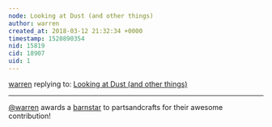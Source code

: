 ```yaml
---
node: Looking at Dust (and other things)
author: warren
created_at: 2018-03-12 21:32:34 +0000
timestamp: 1520890354
nid: 15819
cid: 18907
uid: 1
---
```




[warren](../profile/warren) replying to: [Looking at Dust (and other things)](../notes/partsandcrafts/02-26-2018/6-looking-at-dust-and-other-things)

----
[@warren](/profile/warren) awards a <a href="//publiclab.org/wiki/barnstars">barnstar</a> to partsandcrafts for their awesome contribution!